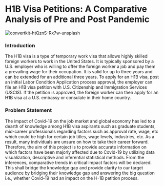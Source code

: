# H1B Visa Petitions: A Comparative Analysis of Pre and Post Pandemic
![convertkit-htQznS-Rx7w-unsplash](https://github.com/itsritzz/H1-B_visa_petetions/assets/142550317/0d437b5c-5650-4a82-8e37-3a9a39aa6c66)

### Introduction
The H1B visa is a type of temporary work visa that allows highly skilled foreign workers to work in the United States. It is typically sponsored by a U.S. employer who is willing to offer the foreign worker a job and pay them a prevailing wage for their occupation. It is valid for up to three years and can be extended for an additional three years. To apply for an H1B visa, post an initial Labor Condition Application process approval, the employer can file an H1B visa petition with U.S. Citizenship and Immigration Services (USCIS). If the petition is approved, the foreign worker can then apply for an H1B visa at a U.S. embassy or consulate in their home country.

### Problem Statement
The impact of Covid-19 on the job market and global economy has led to a dearth of knowledge among H1B visa aspirants such as graduate students, mid-career professionals regarding factors such as approval rate, wage, etc which could be high for certain job titles, wage levels, industries, etc. As a result, many individuals are unsure on how to take their career forward. Therefore, the aim of this project is to provide accurate information on which factors have been majorly affected due to Covid-19 by utilizing data visualization, descriptive and inferential statistical methods. From the inferences, comparative trends in critical impact factors will be declared. This shall bridge the knowledge gap and provide clarity to our target audience by bridging their knowledge gap and answering the big question i.e., whether Covid-19 had an impact on the H-1B petition process.

